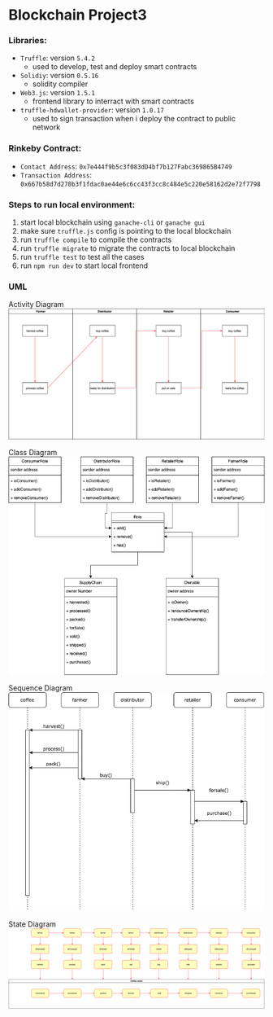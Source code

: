 # Blockchain Project3

### Libraries:
-   `Truffle`: version `5.4.2`
    -   used to develop, test and deploy smart contracts
-   `Solidiy`: version `0.5.16`
    -   solidity compiler
-   `Web3.js`: version `1.5.1`
    -   frontend library to interract with smart contracts
-   `truffle-hdwallet-provider`: version `1.0.17`
    -   used to sign transaction when i deploy the contract to public network


### Rinkeby Contract:
- `Contact Address`: `0x7e444f9b5c3f083dD4bf7b127Fabc369865B4749`
- `Transaction Address`: `0x667b58d7d270b3f1fdac0ae44e6c6cc43f3cc8c484e5c220e58162d2e72f7798`


### Steps to run local environment:
1. start local blockchain using `ganache-cli` or `ganache gui`
2. make sure `truffle.js` config is pointing to the local blockchain
3. run `truffle compile` to compile the contracts
4. run `truffle migrate` to migrate the contracts to local blockchain
5. run `truffle test` to test all the cases
6. run `npm run dev` to start local frontend


### UML
Activity Diagram
![Activity Diagram](uml/activity_diagram.png)

Class Diagram
![Class Diagram](uml/class_diagram.png)

Sequence Diagram
![Sequence Diagram](uml/sequence_diagram.png)

State Diagram
![State Diagram](uml/state_diagram.png)
